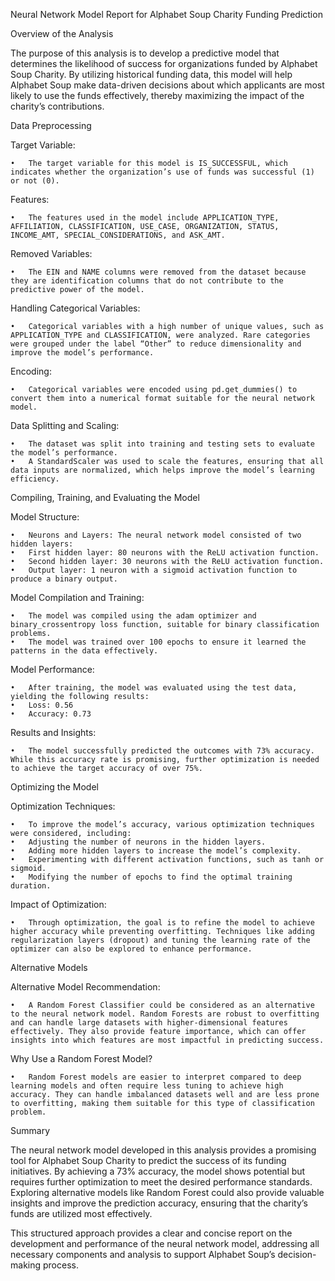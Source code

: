 Neural Network Model Report for Alphabet Soup Charity Funding Prediction

Overview of the Analysis

The purpose of this analysis is to develop a predictive model that determines the likelihood of success for organizations funded by Alphabet Soup Charity. By utilizing historical funding data, this model will help Alphabet Soup make data-driven decisions about which applicants are most likely to use the funds effectively, thereby maximizing the impact of the charity’s contributions.

Data Preprocessing

Target Variable:

	•	The target variable for this model is IS_SUCCESSFUL, which indicates whether the organization’s use of funds was successful (1) or not (0).

Features:

	•	The features used in the model include APPLICATION_TYPE, AFFILIATION, CLASSIFICATION, USE_CASE, ORGANIZATION, STATUS, INCOME_AMT, SPECIAL_CONSIDERATIONS, and ASK_AMT.

Removed Variables:

	•	The EIN and NAME columns were removed from the dataset because they are identification columns that do not contribute to the predictive power of the model.

Handling Categorical Variables:

	•	Categorical variables with a high number of unique values, such as APPLICATION_TYPE and CLASSIFICATION, were analyzed. Rare categories were grouped under the label “Other” to reduce dimensionality and improve the model’s performance.

Encoding:

	•	Categorical variables were encoded using pd.get_dummies() to convert them into a numerical format suitable for the neural network model.

Data Splitting and Scaling:

	•	The dataset was split into training and testing sets to evaluate the model’s performance.
	•	A StandardScaler was used to scale the features, ensuring that all data inputs are normalized, which helps improve the model’s learning efficiency.

Compiling, Training, and Evaluating the Model

Model Structure:

	•	Neurons and Layers: The neural network model consisted of two hidden layers:
	•	First hidden layer: 80 neurons with the ReLU activation function.
	•	Second hidden layer: 30 neurons with the ReLU activation function.
	•	Output layer: 1 neuron with a sigmoid activation function to produce a binary output.

Model Compilation and Training:

	•	The model was compiled using the adam optimizer and binary_crossentropy loss function, suitable for binary classification problems.
	•	The model was trained over 100 epochs to ensure it learned the patterns in the data effectively.

Model Performance:

	•	After training, the model was evaluated using the test data, yielding the following results:
	•	Loss: 0.56
	•	Accuracy: 0.73

Results and Insights:

	•	The model successfully predicted the outcomes with 73% accuracy. While this accuracy rate is promising, further optimization is needed to achieve the target accuracy of over 75%.

Optimizing the Model

Optimization Techniques:

	•	To improve the model’s accuracy, various optimization techniques were considered, including:
	•	Adjusting the number of neurons in the hidden layers.
	•	Adding more hidden layers to increase the model’s complexity.
	•	Experimenting with different activation functions, such as tanh or sigmoid.
	•	Modifying the number of epochs to find the optimal training duration.

Impact of Optimization:

	•	Through optimization, the goal is to refine the model to achieve higher accuracy while preventing overfitting. Techniques like adding regularization layers (dropout) and tuning the learning rate of the optimizer can also be explored to enhance performance.

Alternative Models

Alternative Model Recommendation:

	•	A Random Forest Classifier could be considered as an alternative to the neural network model. Random Forests are robust to overfitting and can handle large datasets with higher-dimensional features effectively. They also provide feature importance, which can offer insights into which features are most impactful in predicting success.

Why Use a Random Forest Model?

	•	Random Forest models are easier to interpret compared to deep learning models and often require less tuning to achieve high accuracy. They can handle imbalanced datasets well and are less prone to overfitting, making them suitable for this type of classification problem.

Summary

The neural network model developed in this analysis provides a promising tool for Alphabet Soup Charity to predict the success of its funding initiatives. By achieving a 73% accuracy, the model shows potential but requires further optimization to meet the desired performance standards. Exploring alternative models like Random Forest could also provide valuable insights and improve the prediction accuracy, ensuring that the charity’s funds are utilized most effectively.

This structured approach provides a clear and concise report on the development and performance of the neural network model, addressing all necessary components and analysis to support Alphabet Soup’s decision-making process.